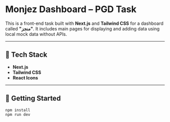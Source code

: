 # Monjez Dashboard – PGD Task

This is a front-end task built with **Next.js** and **Tailwind CSS** for a dashboard called **"منجز"**. It includes main pages for displaying and adding data using local mock data without APIs.

---

## 🔧 Tech Stack

- **Next.js**
- **Tailwind CSS**
- **React Icons**

---

## 🚀 Getting Started

```bash
npm install
npm run dev